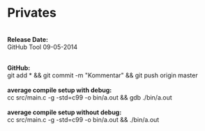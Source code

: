 Privates
========

<br><b>Release Date:</b>
<br>GitHub Tool 09-05-2014

<br><b>GitHub:</b>
<br>git add * && git commit -m "Kommentar" && git push origin master
<br>
<br><b>average compile setup with debug:</b>
<br>cc src/main.c -g -std=c99 -o bin/a.out && gdb ./bin/a.out
<br>
<br><b>average compile setup without debug:</b>
<br>cc src/main.c -g -std=c99 -o bin/a.out && ./bin/a.out 
